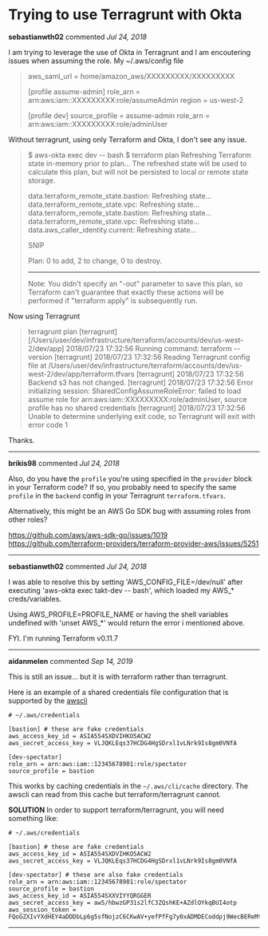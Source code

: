 # Trying to use Terragrunt with Okta

**sebastianwth02** commented *Jul 24, 2018*

I am trying to leverage the use of Okta in Terragrunt and I am encoutering issues when assuming the role. 
My ~/.aws/config file
> aws_saml_url = home/amazon_aws/XXXXXXXXX/XXXXXXXXX
>
> [profile assume-admin]
> role_arn = arn:aws:iam::XXXXXXXXX:role/assumeAdmin
> region = us-west-2
>
> [profile dev]
> source_profile = assume-admin
> role_arn = arn:aws:iam::XXXXXXXXX:role/adminUser

Without terragrunt, using only Terraform and Okta, I don't see any issue.

> $ aws-okta exec dev -- bash
> $ terraform plan
> Refreshing Terraform state in-memory prior to plan...
> The refreshed state will be used to calculate this plan, but will not be
> persisted to local or remote state storage.
> 
> data.terraform_remote_state.bastion: Refreshing state...
> data.terraform_remote_state.vpc: Refreshing state...
> data.terraform_remote_state.bastion: Refreshing state...
> data.terraform_remote_state.vpc: Refreshing state...
> data.aws_caller_identity.current: Refreshing state...
> 
> SNIP
> 
> Plan: 0 to add, 2 to change, 0 to destroy.
> 
> ------------------------------------------------------------------------
> 
> Note: You didn't specify an "-out" parameter to save this plan, so Terraform
> can't guarantee that exactly these actions will be performed if
> "terraform apply" is subsequently run.

Now using Terragrunt

> terragrunt plan
> [terragrunt] [/Users/user/dev/infrastructure/terraform/accounts/dev/us-west-2/dev/app] 2018/07/23 17:32:56 Running command: terraform --version
> [terragrunt] 2018/07/23 17:32:56 Reading Terragrunt config file at /Users/user/dev/infrastructure/terraform/accounts/dev/us-west-2/dev/app/terraform.tfvars
> [terragrunt] 2018/07/23 17:32:56 Backend s3 has not changed.
> [terragrunt] 2018/07/23 17:32:56 Error initializing session: SharedConfigAssumeRoleError: failed to load assume role for arn:aws:iam::XXXXXXXXX:role/adminUser, source profile has no shared credentials
> [terragrunt] 2018/07/23 17:32:56 Unable to determine underlying exit code, so Terragrunt will exit with error code 1

Thanks.
<br />
***


**brikis98** commented *Jul 24, 2018*

Also, do you have the `profile` you're using specified in the `provider` block in your Terraform code? If so, you probably need to specify the same `profile` in the `backend` config in your Terragrunt `terraform.tfvars`.

Alternatively, this might be an AWS Go SDK bug with assuming roles from other roles?

https://github.com/aws/aws-sdk-go/issues/1019
https://github.com/terraform-providers/terraform-provider-aws/issues/5251


***

**sebastianwth02** commented *Jul 24, 2018*

I was able to resolve this by setting 'AWS_CONFIG_FILE=/dev/null' after executing 'aws-okta exec takt-dev -- bash', which loaded my AWS_* creds/variables.

Using AWS_PROFILE=PROFILE_NAME or having the shell variables undefined with 'unset AWS_*' would return the error i mentioned above.

FYI. I'm running Terraform v0.11.7
***

**aidanmelen** commented *Sep 14, 2019*

This is still an issue... but it is with terraform rather than terragrunt.

Here is an example of a shared credentials file configuration that is supported by the [awscli](https://docs.aws.amazon.com/en_pv/cli/latest/userguide/cli-configure-role.html)
```
# ~/.aws/credentials

[bastion] # these are fake credentials
aws_access_key_id = ASIA554SXDVIHKO5ACW2
aws_secret_access_key = VLJQKLEqs37HCDG4HgSDrxl1vLNrk9Is8gm0VNfA

[dev-spectator]
role_arn = arn:aws:iam::12345678901:role/spectator
source_profile = bastion
```

This works by caching credentials in the `~/.aws/cli/cache` directory. The awscli can read from this cache but terraform/terragrunt cannot.

**SOLUTION**
In order to support terraform/terragrunt, you will need something like:

```
# ~/.aws/credentials

[bastion] # these are fake credentials
aws_access_key_id = ASIA554SXDVIHKO5ACW2
aws_secret_access_key = VLJQKLEqs37HCDG4HgSDrxl1vLNrk9Is8gm0VNfA

[dev-spectator] # these are also fake credentials
role_arn = arn:aws:iam::12345678901:role/spectator
source_profile = bastion
aws_access_key_id = ASIA554SXXVIYYQRGGER
aws_secret_access_key = aw5/hbwzGP31s2lfC3ZQshKE+AZdlOYkqBUI4otp
aws_session_token = FQoGZXIvYXdHEY4aDDDbLp6g5sfNojzC6CKwAV+yefPfFg7y0xADMDECoddpj9WecBEReMtXkRjCVZfbSa1604EIK2q0zshlsP0PtF0e5wBZFDuZHTI464EpSQEXkJajksWeMMOe7PSzyJOX5Zqp8ve4ItHoE70tGxIVQjA06NbvodNjjOO/gsbDAcKHW1rx9wnq3RJ+dQbqqNq01R1vrDvTjxDNTrZr2wYI2qYrd9REP+mc44EeIO+3r0iuiwxRCL1UzS/4nG4IRYG2KMeo9esF
```
***

